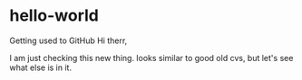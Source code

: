 # hello-world
Getting used to GitHub
Hi therr,

I am just checking this new thing. looks similar to good old cvs, but let's see what else is in it.
